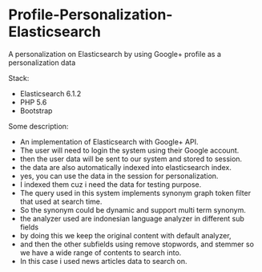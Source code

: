 # Profile-Personalization-Elasticsearch
A personalization on Elasticsearch by using Google+ profile as a personalization data

Stack:
- Elasticsearch 6.1.2
- PHP 5.6
- Bootstrap

Some description: 

- An implementation of Elasticsearch with Google+ API.
- The user will need to login the system using their Google account.
- then the user data will be sent to our system and stored to session.
- the data are also automatically indexed into elasticsearch index.
- yes, you can use the data in the session for personalization. 
- I indexed them cuz i need the data for testing purpose.
- The query used in this system implements synonym graph token filter that used at search time.
- So the synonym could be dynamic and support multi term synonym.
- the analyzer used are indonesian language analyzer in different sub fields
- by doing this we keep the original content with default analyzer, 
- and then the other subfields using remove stopwords, and stemmer so we have a wide range of contents to search into.
- In this case i used news articles data to search on.
